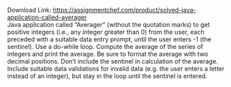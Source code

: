 Download Link: https://assignmentchef.com/product/solved-java-application-called-averager
<br>
Java application called “Averager” (without the quotation marks) to get positive integers (i.e., any integer greater than 0) from the user, each preceded with a suitable data entry prompt, until the user enters -1 (the sentinel). Use a do-while loop. Compute the average of the series of integers and print the average. Be sure to format the average with two decimal positions. Don’t include the sentinel in calculation of the average. Include suitable data validations for invalid data (e.g. the user enters a letter instead of an integer), but stay in the loop until the sentinel is entered.